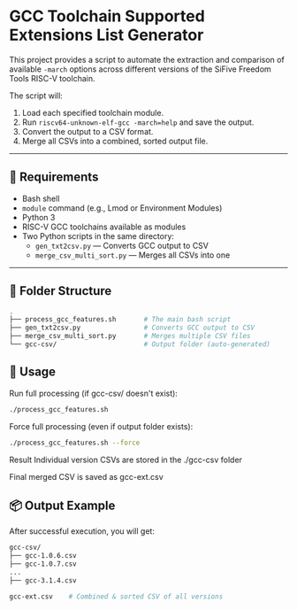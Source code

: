 # GCC Toolchain Supported Extensions List Generator

This project provides a script to automate the extraction and comparison of available `-march` options across different versions of the SiFive Freedom Tools RISC-V toolchain.

The script will:
1. Load each specified toolchain module.
2. Run `riscv64-unknown-elf-gcc -march=help` and save the output.
3. Convert the output to a CSV format.
4. Merge all CSVs into a combined, sorted output file.

---

## 🔧 Requirements

- Bash shell
- `module` command (e.g., Lmod or Environment Modules)
- Python 3
- RISC-V GCC toolchains available as modules
- Two Python scripts in the same directory:
  - `gen_txt2csv.py` — Converts GCC output to CSV
  - `merge_csv_multi_sort.py` — Merges all CSVs into one

---

## 📁 Folder Structure

```bash
.
├── process_gcc_features.sh       # The main bash script
├── gen_txt2csv.py                # Converts GCC output to CSV
├── merge_csv_multi_sort.py       # Merges multiple CSV files
└── gcc-csv/                      # Output folder (auto-generated)
```

## 🚀 Usage
Run full processing (if gcc-csv/ doesn't exist):
```bash
./process_gcc_features.sh
```
Force full processing (even if output folder exists):
```bash
./process_gcc_features.sh --force
```
Result
Individual version CSVs are stored in the ./gcc-csv folder

Final merged CSV is saved as gcc-ext.csv

## 📦 Output Example
After successful execution, you will get:

```bash
gcc-csv/
├── gcc-1.0.6.csv
├── gcc-1.0.7.csv
...
├── gcc-3.1.4.csv

gcc-ext.csv    # Combined & sorted CSV of all versions
```

